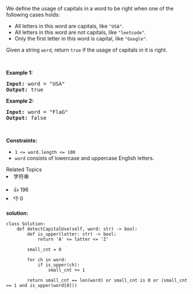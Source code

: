 <p>We define the usage of capitals in a word to be right when one of the following cases holds:</p>

<ul>
	<li>All letters in this word are capitals, like <code>&quot;USA&quot;</code>.</li>
	<li>All letters in this word are not capitals, like <code>&quot;leetcode&quot;</code>.</li>
	<li>Only the first letter in this word is capital, like <code>&quot;Google&quot;</code>.</li>
</ul>

<p>Given a string <code>word</code>, return <code>true</code> if the usage of capitals in it is right.</p>

<p>&nbsp;</p>
<p><strong>Example 1:</strong></p>
<pre><strong>Input:</strong> word = "USA"
<strong>Output:</strong> true
</pre><p><strong>Example 2:</strong></p>
<pre><strong>Input:</strong> word = "FlaG"
<strong>Output:</strong> false
</pre>
<p>&nbsp;</p>
<p><strong>Constraints:</strong></p>

<ul>
	<li><code>1 &lt;= word.length &lt;= 100</code></li>
	<li><code>word</code> consists of lowercase and uppercase English letters.</li>
</ul>
<div><div>Related Topics</div><div><li>字符串</li></div></div><br><div><li>👍 196</li><li>👎 0</li></div> 
<br>
<strong> solution: </strong>

```python3
class Solution:
    def detectCapitalUse(self, word: str) -> bool:
        def is_upper(latter: str) -> bool:
            return 'A' <= latter <= 'Z'

        small_cnt = 0

        for ch in word:
            if is_upper(ch):
                small_cnt += 1

        return small_cnt == len(word) or small_cnt is 0 or (small_cnt == 1 and is_upper(word[0]))

```
  